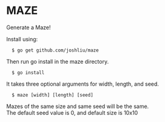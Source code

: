 MAZE
====
Generate a Maze!

Install using:
```
  $ go get github.com/joshliu/maze
```
Then run go install in the maze directory.
```
  $ go install
```

It takes three optional arguments for width, length, and seed.
```
  $ maze [width] [length] [seed]
```

Mazes of the same size and same seed will be the same. <br />
The default seed value is 0, and default size is 10x10